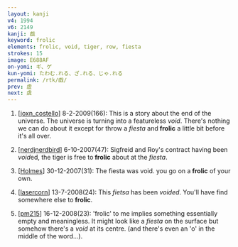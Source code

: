 ```yaml
---
layout: kanji
v4: 1994
v6: 2149
kanji: 戯
keyword: frolic
elements: frolic, void, tiger, row, fiesta
strokes: 15
image: E688AF
on-yomi: ギ、ゲ
kun-yomi: たわむ.れる、ざ.れる、じゃ.れる
permalink: /rtk/戯/
prev: 虚
next: 虞
---
```


1) [<a href="http://kanji.koohii.com/profile/joxn_costello">joxn_costello</a>] 8-2-2009(166): This is a story about the end of the universe. The universe is turning into a featureless <em>void</em>. There&#039;s nothing we can do about it except for throw a <em>fiesta</em> and<strong> frolic</strong> a little bit before it&#039;s all over.

2) [<a href="http://kanji.koohii.com/profile/nerdjnerdbird">nerdjnerdbird</a>] 6-10-2007(47): Sigfreid and Roy&#039;s contract having been <em>void</em>ed, the tiger is free to<strong> frolic</strong> about at the <em>fiesta</em>.

3) [<a href="http://kanji.koohii.com/profile/Holmes">Holmes</a>] 30-12-2007(31): The fiesta was void. you go on a<strong> frolic</strong> of your own.

4) [<a href="http://kanji.koohii.com/profile/lasercorn">lasercorn</a>] 13-7-2008(24): This <em>fietsa</em> has been <em>voided</em>. You&#039;ll have find somewhere else to<strong> frolic</strong>.

5) [<a href="http://kanji.koohii.com/profile/pm215">pm215</a>] 16-12-2008(23): &#039;frolic&#039; to me implies something essentially empty and meaningless. It might look like a <em>fiesta</em> on the surface but somehow there&#039;s a <em>void</em> at its centre. (and there&#039;s even an &#039;o&#039; in the middle of the word...).

